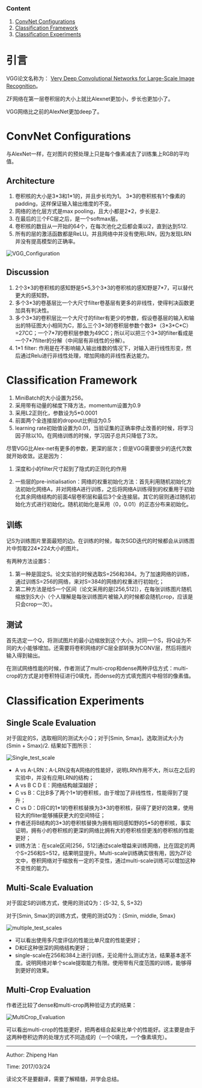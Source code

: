 ### Content

1. [ConvNet Configurations](#convnet-configurations)
1. [Classification Framework](#classification-framework)
1. [Classification Experiments](#classification-experiments)

# 引言

VGG论文名称为： [Very Deep Convolutional Networks for Large-Scale Image Recognition](https://arxiv.org/pdf/1409.1556.pdf)。

ZF网络在第一层卷积层的大小上就比Alexnet更加小，步长也更加小了。

VGG网络比之前的AlexNet更加deep了。

# ConvNet Configurations

与AlexNet一样，在对图片的预处理上只是每个像素减去了训练集上RGB的平均值。

## Architecture

1. 卷积核的大小是3\*3和1\*1的，并且步长均为1。 3\*3的卷积核有1个像素的padding，这样保证输入输出维度的不变。
1. 网络的池化层方式是max pooling，且大小都是2\*2，步长是2.
1. 在最后的三个FC层之后，是一个softmax层。
1. 卷积核的数目从一开始的64个，在每次池化之后都会乘以2，直到达到512.
1. 所有的层的激活函数都是ReLU。并且网络中并没有使用LRN，因为发现LRN并没有提高模型的正确率。

![VGG_Configuration](https://github.com/OneDirection9/Essay/blob/master/MarkdownImages/VGG_Configuration.png?raw=true)

## Discussion

1. 2个3\*3的卷积核的感知野是5\*5,3个3\*3的卷积核的感知野是7\*7，可以替代更大的感知野。
1. 多个3\*3的卷基层比一个大尺寸filter卷基层有更多的非线性，使得判决函数更加具有判决性。
1. 多个3\*3的卷积层比一个大尺寸的filter有更少的参数，假设卷基层的输入和输出的特征图大小相同为C，那么三个3\*3的卷积层参数个数3\*（3\*3\*C\*C）=27CC；一个7\*7的卷积层参数为49CC；所以可以把三个3\*3的filter看成是一个7\*7filter的分解（中间层有非线性的分解）。
1. 1\*1 filter: 作用是在不影响输入输出维数的情况下，对输入进行线性形变，然后通过Relu进行非线性处理，增加网络的非线性表达能力。

# Classification Framework

1. MiniBatch的大小设置为256。
1. 采用带有动量的梯度下降方法，momentum设置为0.9
1. 采用L2正则化，参数设为5\*0.0001
1. 前面两个全连接层的dropout比例设为0.5
1. learning rate初始值设置为0.01，当验证集的正确率停止改善的时候，将学习因子除以10。在网络训练的时候，学习因子总共只降低了3次。

尽管VGG比Alex-net有更多的参数，更深的层次；但是VGG需要很少的迭代次数就开始收敛。这是因为：

1. 深度和小的filter尺寸起到了隐式的正则化的作用

1. 一些层的pre-initialisation：网络的权重初始化方法：首先利用随机初始化方法初始化网络A，并对网络A进行训练，之后将网络A训练得到的权重用于初始化其余网络结构的前面4层卷积层和最后3个全连接层。其它的层则通过随机初始化方式进行初始化。随机初始化是采用（0，0.01）的正态分布来初始化。

## 训练

记S为训练图片里面最短的边。在训练的时候，每次SGD迭代的时候都会从训练图片中剪取224\*224大小的图片。

有两种方法设置S：

1. 第一种是固定S。论文实验的时候选取S=256和384。为了加速网络的训练，通过训练S=256的网络，来对S=384的网络的权重进行初始化；
1. 第二种方法是给S一个区间（论文采用的是\[256,512\]），在每张训练图片随机缩放到S大小（个人理解是每张训练图片被输入的时候都会随机crop，应该是只会crop一次）。

## 测试

首先选定一个Q，将测试图片的最小边缩放到这个大小。对同一个S，将Q设为不同的大小能够增加。还需要将卷积网络的FC层全部转换为CONV层，然后将图片输入得到输出。

在测试网络性能的时候，作者测试了multi-crop和dense两种评估方式：multi-crop的方式是对卷积特征进行0填充，而dense的方式填充图片中相邻的像素值。

# Classification Experiments

## Single Scale Evaluation

对于固定的S，选取相同的测试大小Q；对于\[Smin, Smax\]，选取测试大小为(Smin + Smax)/2. 结果如下图所示：

![Single_test_scale](https://github.com/OneDirection9/Essay/blob/master/MarkdownImages/VGG_Single_Scale_Evaluation.png?raw=true)

- A vs A-LRN：A-LRN没有A网络的性能好，说明LRN作用不大，所以在之后的实验中，并没有应用LRN的结构；
- A vs B C D E：网络结构越深越好；
- C vs B：C比B多了两个1\*1的卷积核，由于增加了非线性性，性能得到了提升；
- C vs D：D将C的1\*1的卷积核替换为3\*3的卷积核，获得了更好的效果，使用较大的fliter能够捕获更大的空间特征；
- 作者还将B结构的3\*3的卷积核替换为拥有相同感知野的5\*5的卷积核，事实证明，拥有小的卷积核的更深的网络比拥有大的卷积核但更浅的卷积核的性能更好；
- 训练方法：在scale区间\[256，512\]通过scale增益来训练网络，比在固定的两个S=256和S=512，结果明显提升。Multi-scale训练确实很有用，因为ZF论文中，卷积网络对于缩放有一定的不变性，通过multi-scale训练可以增加这种不变性的能力。

## Multi-Scale Evaluation

对于固定S的训练方式，使用的测试Q为：{S-32, S, S+32}

对于\[Smin, Smax\]的训练方式，使用的测试Q为：{Smin, middle, Smax}

![multiple_test_scales](https://github.com/OneDirection9/Essay/blob/master/MarkdownImages/VGG_Multiple_Scale_Evaluation.png?raw=true)

- 可以看出使用多尺度评估的性能比单尺度的性能更好；
- D和E这种很深的网络结构更好；
- single-scale在256和384上进行训练，无论用什么测试方法，结果基本差不度。说明网络对单个scale提取能力有限。使用带有尺度范围的训练，能够得到更好的效果。

## Multi-Crop Evaluation

作者还比较了dense和multi-crop两种验证方式的结果：

![MultiCrop_Evaluation](https://github.com/OneDirection9/Essay/blob/master/MarkdownImages/VGG_MultiCrop_Evaluation.png?raw=true)

可以看出multi-crop的性能更好，把两者结合起来比单个的性能好。这主要是由于这两种卷积边界的处理方式不同造成的（一个0填充，一个像素填充）。

______________________________________________________________________

Author: Zhipeng Han

Time: 2017/03/24

读论文不是要翻译，需要了解精髓，并学会总结。

